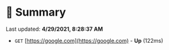 # 📖 Summary
Last updated: **4/29/2021, 8:28:37 AM**

- `GET` [https://google.com](https://google.com) - **Up** (122ms)
